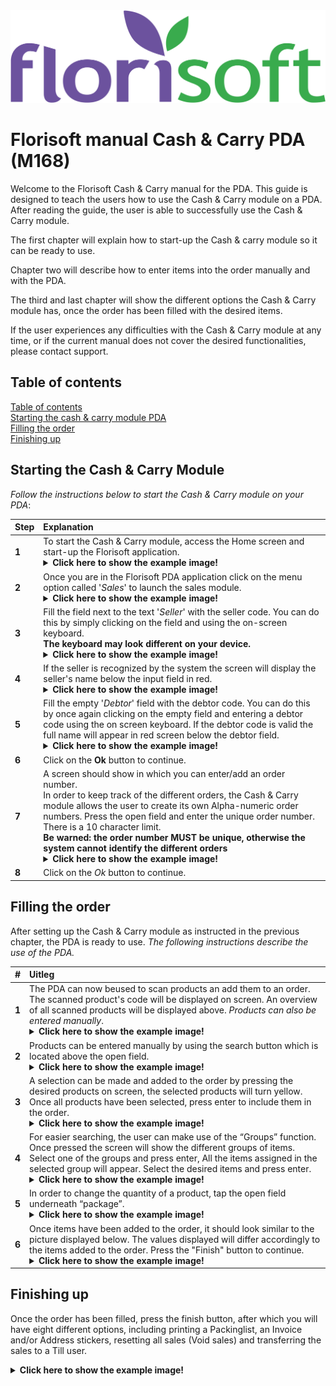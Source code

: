 <img src="../../fslogo.png">

# Florisoft manual Cash & Carry PDA (M168)

Welcome to the Florisoft Cash & Carry manual for the PDA. This guide is designed to teach the users how to use the Cash & Carry module on a PDA. After reading the guide, the user is able to successfully use the Cash & Carry module.

The first chapter will explain how to start-up the Cash & carry module so it can be ready to use.

Chapter two will describe how to enter items into the order manually and with the PDA.

The third and last chapter will show the different options the Cash & Carry module has, once the order has been filled with the desired items.

If the user experiences any difficulties with the Cash & Carry module at any time, or if the current manual does not cover the desired functionalities, please contact support.

## Table of contents

[Table of contents](#table-of-contents)  
[Starting the cash & carry module PDA](#starting-the-cash--carry-module)  
[Filling the order](#filling-the-order)  
[Finishing up](#finishing-up)  

## Starting the Cash & Carry Module

*Follow the instructions below to start the Cash & Carry module on your PDA*:

|Step|Explanation|
|:--|:--|
|**1**|To start the Cash & Carry module, access the Home screen and start-up the Florisoft application.<details><summary><b>Click here to show the example image!</b></summary><img src=".Cash & Carry PDA Manual/media/image2.png"></details>|
|**2**|Once you are in the Florisoft PDA application click on the menu option called '*Sales*' to launch the sales module.<details><summary><b>Click here to show the example image!</b></summary><img src=".Cash & Carry PDA Manual/media/image3.png"></details>|
|**3**|Fill the field next to the text '*Seller*' with the seller code. You can do this by simply clicking on the field and using the on-screen keyboard.<br>**The keyboard may look different on your device.**<details><summary><b>Click here to show the example image!</b></summary><img src=".Cash & Carry PDA Manual/media/image4.png">     <img src=".Cash & Carry PDA Manual/media/image5.png"></details>|
|**4**|If the seller is recognized by the system the screen will display the seller's name below the input field in red.<details><summary><b>Click here to show the example image!</b></summary><img src=".Cash & Carry PDA Manual/media/image6.png"></details>|
|**5**|Fill the empty '*Debtor*' field with the debtor code. You can do this by once again clicking on the empty field and entering a debtor code using the on screen keyboard. If the debtor code is valid the full name will appear in red screen below the debtor field.<details><summary><b>Click here to show the example image!</b></summary><img src=".Cash & Carry PDA Manual/media/image7.png"></details>|
|**6**|Click on the **Ok** button to continue.|
|**7**|A screen should show in which you can enter/add an order number.<br>In order to keep track of the different orders, the Cash & Carry module allows the user to create its own Alpha-numeric order numbers. Press the open field and enter the unique order number. There is a 10 character limit. <br>**Be warned: the order number MUST be unique, otherwise the system cannot identify the different orders**<details><summary><b>Click here to show the example image!</b></summary><img src=".Cash & Carry PDA Manual/media/image8.png"></details>|
|**8**|Click on the *Ok* button to continue.|

## Filling the order

After setting up the Cash & Carry module as instructed in the previous chapter, the PDA is ready to use. *The following instructions describe the use of the PDA.*

|#|Uitleg|
|:--|:--|
|**1**|The PDA can now beused to scan products an add them to an order. The scanned product's code will be displayed on screen. An overview of all scanned products will be displayed above. *Products can also be entered manually*.<details><summary><b>Click here to show the example image!</b></summary><img src=".Cash & Carry PDA Manual/media/image9.png"></details>|
|**2**|Products can be entered manually by using the search button which is located above the open field.<details><summary><b>Click here to show the example image!</b></summary><img src=".Cash & Carry PDA Manual/media/image10.png"></details>|
|**3**|A selection can be made and added to the order by pressing the desired products on screen, the selected products will turn yellow. Once all products have been selected, press enter to include them in the order.<details><summary><b>Click here to show the example image!</b></summary><img src=".Cash & Carry PDA Manual/media/image11.png"></details>|
|**4**|For easier searching, the user can make use of the “Groups” function. Once pressed the screen will show the different groups of items. Select one of the groups and press enter, All the items assigned in the selected group will appear. Select the desired items and press enter.<details><summary><b>Click here to show the example image!</b></summary><img src=".Cash & Carry PDA Manual/media/image12.png"></details>|
|**5**|In order to change the quantity of a product, tap the open field underneath “package”.<details><summary><b>Click here to show the example image!</b></summary><img src=".Cash & Carry PDA Manual/media/image14.png">     <img src=".Cash & Carry PDA Manual/media/image13.png"></details>|
|**6**|Once items have been added to the order, it should look similar to the picture displayed below. The values displayed will differ accordingly to the items added to the order. Press the "Finish" button to continue.<details><summary><b>Click here to show the example image!</b></summary><img src=".Cash & Carry PDA Manual/media/image15.png"></details>|

## Finishing up

Once the order has been filled, press the finish button, after which you will have eight different options, including printing a Packinglist, an Invoice and/or Address stickers, resetting all sales (Void sales) and transferring the sales to a Till user.


<details><summary><b>Click here to show the example image!</b></summary><img src=".Cash & Carry PDA Manual/media/image16.png">     <img src=".Cash & Carry PDA Manual/media/image17.png"></details>
